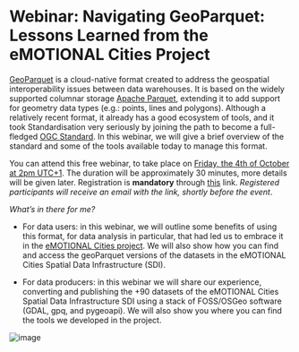 # Webinar: Navigating GeoParquet: Lessons Learned from the eMOTIONAL Cities Project

[GeoParquet](https://geoparquet.org/) is a cloud-native format created to address the geospatial interoperability issues between data warehouses. It is based on the widely supported columnar storage [Apache Parquet](https://parquet.apache.org/), extending it to add support for geometry data types (e.g.: points, lines and polygons). Although a relatively recent format, it already has a good ecosystem of tools, and it took Standardisation very seriously by joining the path to become a full-fledged [OGC Standard](https://github.com/opengeospatial/geoparquet).
In this webinar, we will give a brief overview of the standard and some of the tools available today to manage this format.

You can attend this free webinar, to take place on [Friday, the 4th of October at 2pm UTC+1](https://www.timeanddate.com/worldclock/meetingtime.html?day=4&month=10&year=2024&p1=224&p2=179&p3=16&p4=44&p5=240&p6=136&p7=133&iv=0). The duration will be approximately 30 minutes, more details will be given later. Registration is **mandatory** through [this](https://docs.google.com/forms/d/e/1FAIpQLSdrIi95ccgyuy9L6Ewskpa1qnRw6eJj-x7lb5dHhRDsnnNWsA/viewform) link. *Registered participants will receive an email with the link, shortly before the event*.

*What’s in there for me?*

* For data users: in this webinar, we will outline some benefits of using this format, for data analysis in particular, that had led us to embrace it in the [eMOTIONAL Cities project](https://emotionalcities-h2020.eu/). We will also show how you can find and access the geoParquet versions of the datasets in the eMOTIONAL Cities Spatial Data Infrastructure (SDI). 

* For data producers: in this webinar we will share our experience, converting and publishing the +90 datasets of the eMOTIONAL Cities Spatial Data Infrastructure SDI using a stack of FOSS/OSGeo software (GDAL, gpq, and pygeoapi). We will also show you where you can find the tools we developed in the project.


![image](https://lh7-rt.googleusercontent.com/docsz/AD_4nXc1lAaIrOcWpcduQ3wQUJo55XQxzZjlavlYTkbaalZ5MuQhhWY6JoCSSE_feZgmBILpw9H5vtK0YXeCjgCgBA10IVgDiXeom5jc2wX7Qq5icjJvJ9WYVPeDth_eyuT7gCEbytr9bQw6j8ikjGKZAKUWPafN?key=OV2KUtWJiAeCzrFvjZS0HQ)
